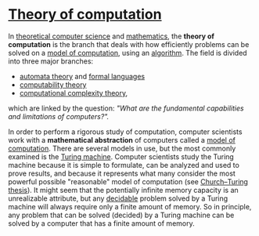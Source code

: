 # [Theory of computation](https://en.wikipedia.org/wiki/Theory_of_computation)

In [theoretical computer science](https://en.wikipedia.org/wiki/Theoretical_computer_science) and [mathematics](https://en.wikipedia.org/wiki/Mathematics), the **theory of computation** is the branch that deals with how efficiently problems can be solved on a [model of computation](https://en.wikipedia.org/wiki/Model_of_computation), using an [algorithm](https://en.wikipedia.org/wiki/Algorithm). The field is divided into three major branches: 

- [automata theory](https://en.wikipedia.org/wiki/Automata_theory) and [formal languages](https://en.wikipedia.org/wiki/Formal_language)
- [computability theory](https://en.wikipedia.org/wiki/Computability_theory)
- [computational complexity theory](https://en.wikipedia.org/wiki/Computational_complexity_theory), 

which are linked by the question: *"What are the fundamental capabilities and limitations of computers?".*

In order to perform a rigorous study of computation, computer scientists work with a **mathematical abstraction** of computers called a [model of computation](https://en.wikipedia.org/wiki/Model_of_computation). There are several models in use, but the most commonly examined is the [Turing machine](https://en.wikipedia.org/wiki/Turing_machine). Computer scientists study the Turing machine because it is simple to formulate, can be analyzed and used to prove results, and because it represents what many consider the most powerful possible "reasonable" model of computation (see [Church–Turing thesis](https://en.wikipedia.org/wiki/Church–Turing_thesis)). It might seem that the potentially infinite memory capacity is an unrealizable attribute, but any [decidable](https://en.wikipedia.org/wiki/Decidability_(logic)) problem solved by a Turing machine will always require only a finite amount of memory. So in principle, any problem that can be solved (decided) by a Turing machine can be solved by a computer that has a finite amount of memory.

